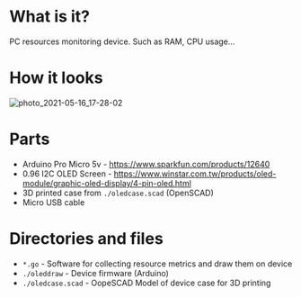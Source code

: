 # What is it?
PC resources monitoring device. Such as RAM, CPU usage...
# How it looks
![photo_2021-05-16_17-28-02](https://user-images.githubusercontent.com/597141/118400876-2fd2cf00-b66c-11eb-87f1-4fcf0e16217e.jpg)

# Parts
- Arduino Pro Micro 5v - https://www.sparkfun.com/products/12640
- 0.96 I2C OLED Screen - https://www.winstar.com.tw/products/oled-module/graphic-oled-display/4-pin-oled.html
- 3D printed case from `./oledcase.scad` (OpenSCAD)
- Micro USB cable

# Directories and files
- `*.go` - Software for collecting resource metrics and draw them on device
- `./oleddraw` - Device firmware (Arduino)
- `./oledcase.scad` - OopeSCAD Model of device case for 3D printing